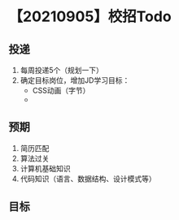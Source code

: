 # 【20210905】校招Todo

## 投递

1. 每周投递5个（规划一下）
2. 确定目标岗位，增加JD学习目标：
   * CSS动画（字节）
   * 

## 预期

1. 简历匹配
2. 算法过关
3. 计算机基础知识
4. 代码知识（语言、数据结构、设计模式等）

## 目标